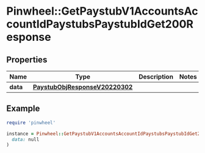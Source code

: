 # Pinwheel::GetPaystubV1AccountsAccountIdPaystubsPaystubIdGet200Response

## Properties

| Name | Type | Description | Notes |
| ---- | ---- | ----------- | ----- |
| **data** | [**PaystubObjResponseV20220302**](PaystubObjResponseV20220302.md) |  |  |

## Example

```ruby
require 'pinwheel'

instance = Pinwheel::GetPaystubV1AccountsAccountIdPaystubsPaystubIdGet200Response.new(
  data: null
)
```

